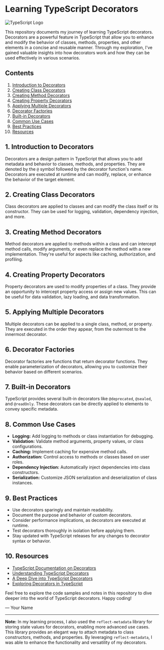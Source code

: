 # Learning TypeScript Decorators

![TypeScript Logo](https://upload.wikimedia.org/wikipedia/commons/4/4c/Typescript_logo_2022.svg)

This repository documents my journey of learning TypeScript decorators. Decorators are a powerful feature in TypeScript that allow you to enhance and modify the behavior of classes, methods, properties, and other elements in a concise and reusable manner. Through my exploration, I've gained valuable insights into how decorators work and how they can be used effectively in various scenarios.

## Contents

1. [Introduction to Decorators](#introduction-to-decorators)
2. [Creating Class Decorators](#creating-class-decorators)
3. [Creating Method Decorators](#creating-method-decorators)
4. [Creating Property Decorators](#creating-property-decorators)
5. [Applying Multiple Decorators](#applying-multiple-decorators)
6. [Decorator Factories](#decorator-factories)
7. [Built-in Decorators](#built-in-decorators)
8. [Common Use Cases](#common-use-cases)
9. [Best Practices](#best-practices)
10. [Resources](#resources)

## 1. Introduction to Decorators

Decorators are a design pattern in TypeScript that allows you to add metadata and behavior to classes, methods, and properties. They are denoted by the `@` symbol followed by the decorator function's name. Decorators are executed at runtime and can modify, replace, or enhance the behavior of the target element.

## 2. Creating Class Decorators

Class decorators are applied to classes and can modify the class itself or its constructor. They can be used for logging, validation, dependency injection, and more.

## 3. Creating Method Decorators

Method decorators are applied to methods within a class and can intercept method calls, modify arguments, or even replace the method with a new implementation. They're useful for aspects like caching, authorization, and profiling.

## 4. Creating Property Decorators

Property decorators are used to modify properties of a class. They provide an opportunity to intercept property access or assign new values. This can be useful for data validation, lazy loading, and data transformation.

## 5. Applying Multiple Decorators

Multiple decorators can be applied to a single class, method, or property. They are executed in the order they appear, from the outermost to the innermost decorator.

## 6. Decorator Factories

Decorator factories are functions that return decorator functions. They enable parameterization of decorators, allowing you to customize their behavior based on different scenarios.

## 7. Built-in Decorators

TypeScript provides several built-in decorators like `@deprecated`, `@sealed`, and `@readOnly`. These decorators can be directly applied to elements to convey specific metadata.

## 8. Common Use Cases

- **Logging:** Add logging to methods or class instantiation for debugging.
- **Validation:** Validate method arguments, property values, or class configurations.
- **Caching:** Implement caching for expensive method calls.
- **Authorization:** Control access to methods or classes based on user roles.
- **Dependency Injection:** Automatically inject dependencies into class constructors.
- **Serialization:** Customize JSON serialization and deserialization of class instances.

## 9. Best Practices

- Use decorators sparingly and maintain readability.
- Document the purpose and behavior of custom decorators.
- Consider performance implications, as decorators are executed at runtime.
- Test decorators thoroughly in isolation before applying them.
- Stay updated with TypeScript releases for any changes to decorator syntax or behavior.

## 10. Resources

- [TypeScript Documentation on Decorators](https://www.typescriptlang.org/docs/handbook/decorators.html)
- [Understanding TypeScript Decorators](https://blog.logrocket.com/understanding-typescript-decorators/)
- [A Deep Dive into TypeScript Decorators](https://www.digitalocean.com/community/tutorials/typescript-decorators)
- [Exploring Decorators in TypeScript](https://www.sitepoint.com/javascript-decorators-what-they-are/)

Feel free to explore the code samples and notes in this repository to dive deeper into the world of TypeScript decorators. Happy coding!

— Your Name

---

**Note:** In my learning process, I also used the `reflect-metadata` library for storing state values for decorators, enabling more advanced use cases. This library provides an elegant way to attach metadata to class constructors, methods, and properties. By leveraging `reflect-metadata`, I was able to enhance the functionality and versatility of my decorators.

